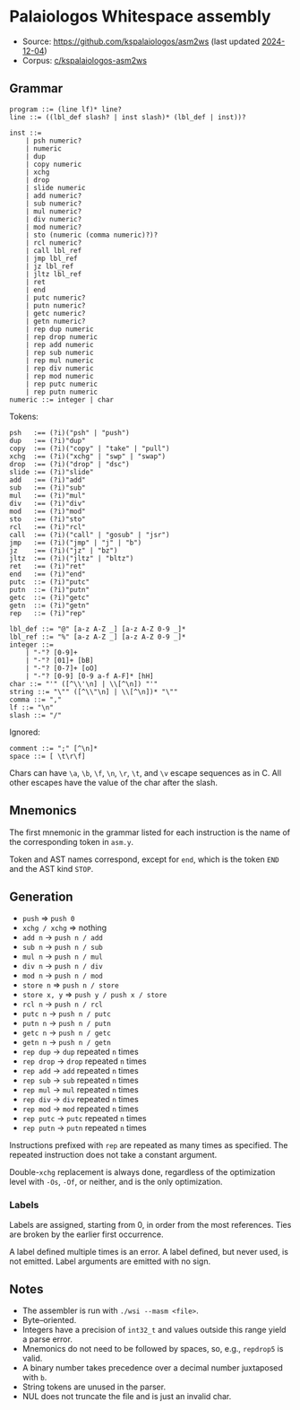 # Palaiologos Whitespace assembly

- Source: <https://github.com/kspalaiologos/asm2ws>
  (last updated [2024-12-04](https://github.com/kspalaiologos/asm2ws/commit/536d9eb1b2d6dc6c0da1d300cfd9aba579e5b067))
- Corpus: [c/kspalaiologos-asm2ws](https://github.com/wspace/corpus/tree/main/c/kspalaiologos-asm2ws)

## Grammar

```bnf
program ::= (line lf)* line?
line ::= ((lbl_def slash? | inst slash)* (lbl_def | inst))?

inst ::=
    | psh numeric?
    | numeric
    | dup
    | copy numeric
    | xchg
    | drop
    | slide numeric
    | add numeric?
    | sub numeric?
    | mul numeric?
    | div numeric?
    | mod numeric?
    | sto (numeric (comma numeric)?)?
    | rcl numeric?
    | call lbl_ref
    | jmp lbl_ref
    | jz lbl_ref
    | jltz lbl_ref
    | ret
    | end
    | putc numeric?
    | putn numeric?
    | getc numeric?
    | getn numeric?
    | rep dup numeric
    | rep drop numeric
    | rep add numeric
    | rep sub numeric
    | rep mul numeric
    | rep div numeric
    | rep mod numeric
    | rep putc numeric
    | rep putn numeric
numeric ::= integer | char
```

Tokens:

```bnf
psh   :== (?i)("psh" | "push")
dup   :== (?i)"dup"
copy  :== (?i)("copy" | "take" | "pull")
xchg  :== (?i)("xchg" | "swp" | "swap")
drop  :== (?i)("drop" | "dsc")
slide :== (?i)"slide"
add   :== (?i)"add"
sub   :== (?i)"sub"
mul   :== (?i)"mul"
div   :== (?i)"div"
mod   :== (?i)"mod"
sto   :== (?i)"sto"
rcl   :== (?i)"rcl"
call  :== (?i)("call" | "gosub" | "jsr")
jmp   :== (?i)("jmp" | "j" | "b")
jz    :== (?i)("jz" | "bz")
jltz  :== (?i)("jltz" | "bltz")
ret   :== (?i)"ret"
end   :== (?i)"end"
putc  ::= (?i)"putc"
putn  ::= (?i)"putn"
getc  ::= (?i)"getc"
getn  ::= (?i)"getn"
rep   ::= (?i)"rep"

lbl_def ::= "@" [a-z A-Z _] [a-z A-Z 0-9 _]*
lbl_ref ::= "%" [a-z A-Z _] [a-z A-Z 0-9 _]*
integer ::=
    | "-"? [0-9]+
    | "-"? [01]+ [bB]
    | "-"? [0-7]+ [oO]
    | "-"? [0-9] [0-9 a-f A-F]* [hH]
char ::= "'" ([^\\'\n] | \\[^\n]) "'"
string ::= "\"" ([^\\"\n] | \\[^\n])* "\""
comma ::= ","
lf ::= "\n"
slash ::= "/"
```

Ignored:

```bnf
comment ::= ";" [^\n]*
space ::= [ \t\r\f]
```

Chars can have `\a`, `\b`, `\f`, `\n`, `\r`, `\t`, and `\v` escape sequences as
in C. All other escapes have the value of the char after the slash.

## Mnemonics

The first mnemonic in the grammar listed for each instruction is the name of the
corresponding token in `asm.y`.

Token and AST names correspond, except for `end`, which is the token `END` and
the AST kind `STOP`.

## Generation

- `push` => `push 0`
- `xchg / xchg` => nothing
- `add n` -> `push n / add`
- `sub n` -> `push n / sub`
- `mul n` -> `push n / mul`
- `div n` -> `push n / div`
- `mod n` -> `push n / mod`
- `store n` => `push n / store`
- `store x, y` => `push y / push x / store`
- `rcl n` -> `push n / rcl`
- `putc n` -> `push n / putc`
- `putn n` -> `push n / putn`
- `getc n` -> `push n / getc`
- `getn n` -> `push n / getn`
- `rep dup` -> `dup` repeated `n` times
- `rep drop` -> `drop` repeated `n` times
- `rep add` -> `add` repeated `n` times
- `rep sub` -> `sub` repeated `n` times
- `rep mul` -> `mul` repeated `n` times
- `rep div` -> `div` repeated `n` times
- `rep mod` -> `mod` repeated `n` times
- `rep putc` -> `putc` repeated `n` times
- `rep putn` -> `putn` repeated `n` times

Instructions prefixed with `rep` are repeated as many times as specified. The
repeated instruction does not take a constant argument.

Double-`xchg` replacement is always done, regardless of the optimization level
with `-Os`, `-Of`, or neither, and is the only optimization.

### Labels

Labels are assigned, starting from 0, in order from the most references. Ties
are broken by the earlier first occurrence.

A label defined multiple times is an error. A label defined, but never used, is
not emitted. Label arguments are emitted with no sign.

## Notes

- The assembler is run with `./wsi --masm <file>`.
- Byte–oriented.
- Integers have a precision of `int32_t` and values outside this range yield a
  parse error.
- Mnemonics do not need to be followed by spaces, so, e.g., `repdrop5` is valid.
- A binary number takes precedence over a decimal number juxtaposed with `b`.
- String tokens are unused in the parser.
- NUL does not truncate the file and is just an invalid char.
